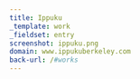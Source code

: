 ```yaml
---
title: Ippuku
_template: work
_fieldset: entry
screenshot: ippuku.png
domain: www.ippukuberkeley.com
back-url: /#works
---
```

